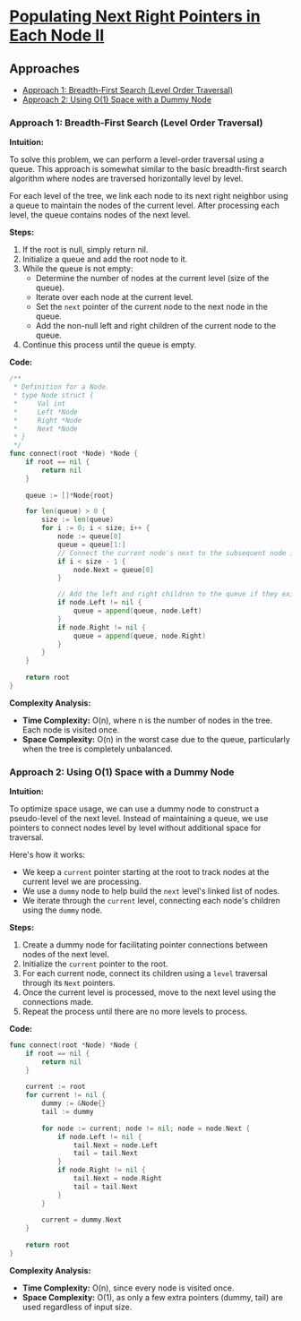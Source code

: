 # [Populating Next Right Pointers in Each Node II](https://leetcode.com/problems/populating-next-right-pointers-in-each-node-ii/)

## Approaches
- [Approach 1: Breadth-First Search (Level Order Traversal)](#approach-1-breadth-first-search-level-order-traversal)
- [Approach 2: Using O(1) Space with a Dummy Node](#approach-2-using-o1-space-with-a-dummy-node)

### Approach 1: Breadth-First Search (Level Order Traversal)

**Intuition:**

To solve this problem, we can perform a level-order traversal using a queue. This approach is somewhat similar to the basic breadth-first search algorithm where nodes are traversed horizontally level by level.

For each level of the tree, we link each node to its next right neighbor using a queue to maintain the nodes of the current level. After processing each level, the queue contains nodes of the next level.

**Steps:**
1. If the root is null, simply return nil.
2. Initialize a queue and add the root node to it.
3. While the queue is not empty:
   - Determine the number of nodes at the current level (size of the queue).
   - Iterate over each node at the current level.
   - Set the `next` pointer of the current node to the next node in the queue.
   - Add the non-null left and right children of the current node to the queue.
4. Continue this process until the queue is empty.

**Code:**

```go
/**
 * Definition for a Node.
 * type Node struct {
 *     Val int
 *     Left *Node
 *     Right *Node
 *     Next *Node
 * }
 */
func connect(root *Node) *Node {
    if root == nil {
        return nil
    }
    
    queue := []*Node{root}

    for len(queue) > 0 {
        size := len(queue)
        for i := 0; i < size; i++ {
            node := queue[0]
            queue = queue[1:]
            // Connect the current node's next to the subsequent node in the queue
            if i < size - 1 {
                node.Next = queue[0]
            }

            // Add the left and right children to the queue if they exist
            if node.Left != nil {
                queue = append(queue, node.Left)
            }
            if node.Right != nil {
                queue = append(queue, node.Right)
            }
        }
    }
    
    return root
}
```

**Complexity Analysis:**
- **Time Complexity:** O(n), where n is the number of nodes in the tree. Each node is visited once.
- **Space Complexity:** O(n) in the worst case due to the queue, particularly when the tree is completely unbalanced.

### Approach 2: Using O(1) Space with a Dummy Node

**Intuition:**

To optimize space usage, we can use a dummy node to construct a pseudo-level of the next level. Instead of maintaining a queue, we use pointers to connect nodes level by level without additional space for traversal.

Here's how it works:
- We keep a `current` pointer starting at the root to track nodes at the current level we are processing.
- We use a `dummy` node to help build the `next` level's linked list of nodes.
- We iterate through the `current` level, connecting each node's children using the `dummy` node.

**Steps:**
1. Create a dummy node for facilitating pointer connections between nodes of the next level.
2. Initialize the `current` pointer to the root.
3. For each current node, connect its children using a `level` traversal through its `Next` pointers.
4. Once the current level is processed, move to the next level using the connections made.
5. Repeat the process until there are no more levels to process.

**Code:**

```go
func connect(root *Node) *Node {
    if root == nil {
        return nil
    }
    
    current := root
    for current != nil {
        dummy := &Node{}
        tail := dummy
        
        for node := current; node != nil; node = node.Next {
            if node.Left != nil {
                tail.Next = node.Left
                tail = tail.Next
            }
            if node.Right != nil {
                tail.Next = node.Right
                tail = tail.Next
            }
        }
        
        current = dummy.Next
    }
    
    return root
}
```

**Complexity Analysis:**
- **Time Complexity:** O(n), since every node is visited once.
- **Space Complexity:** O(1), as only a few extra pointers (dummy, tail) are used regardless of input size.

